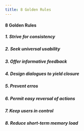 ```yaml
---
title: 8 Golden Rules
---
```

#### 8 Golden Rules

##### 1. Strive for consistency
##### 2. Seek universal usability 
##### 3. Offer informative feedback
##### 4. Design dialogues to yield closure
##### 5. Prevent erros
##### 6. Permit easy reversal of actions
##### 7. Keep users in control
##### 8. Reduce short-term memory load